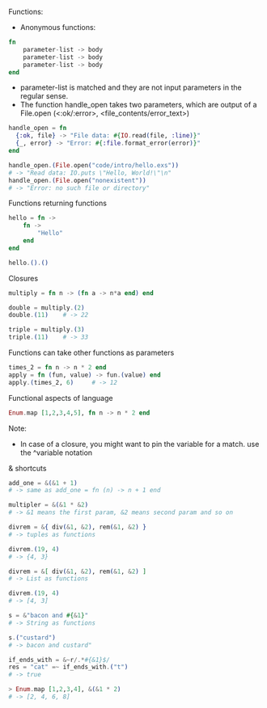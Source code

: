 Functions:
- Anonymous functions:

```elixir
fn
    parameter-list -> body
    parameter-list -> body
    parameter-list -> body
end
```

- parameter-list is matched and they are not input parameters in the regular sense.
- The function handle_open takes two parameters, which are output of a File.open (<:ok/:error>, <file_contents/error_text>)

```elixir
handle_open = fn
  {:ok, file} -> "File data: #{IO.read(file, :line)}"
  {_, error} -> "Error: #{:file.format_error(error)}"
end

handle_open.(File.open("code/intro/hello.exs"))
# -> "Read data: IO.puts \"Hello, World!\"\n"
handle_open.(File.open("nonexistent")) 
# -> "Error: no such file or directory"
```

Functions returning functions
```elixir
hello = fn ->
    fn ->
        "Hello"
    end
end

hello.().()
```

Closures

```elixir
multiply = fn n -> (fn a -> n*a end) end

double = multiply.(2)
double.(11)    # -> 22

triple = multiply.(3)
triple.(11)    # -> 33
```

Functions can take other functions as parameters
```elixir
times_2 = fn n -> n * 2 end
apply = fn (fun, value) -> fun.(value) end
apply.(times_2, 6)     # -> 12
```

Functional aspects of language
```elixir
Enum.map [1,2,3,4,5], fn n -> n * 2 end
````

Note:
- In case of a closure, you might want to pin the variable for a match. use the ^variable notation

& shortcuts
```elixir
add_one = &(&1 + 1)     
# -> same as add_one = fn (n) -> n + 1 end

multipler = &(&1 * &2) 
# -> &1 means the first param, &2 means second param and so on

divrem = &{ div(&1, &2), rem(&1, &2) }  
# -> tuples as functions

divrem.(19, 4)    
# -> {4, 3}

divrem = &[ div(&1, &2), rem(&1, &2) ]  
# -> List as functions

divrem.(19, 4)    
# -> [4, 3]

s = &"bacon and #{&1}"    
# -> String as functions

s.("custard")     
# -> bacon and custard"

if_ends_with = &~r/.*#{&1}$/
res = "cat" =~ if_ends_with.("t")   
# -> true

> Enum.map [1,2,3,4], &(&1 * 2)  
# -> [2, 4, 6, 8]
```